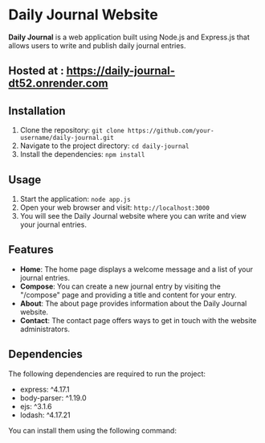 # Daily Journal Website

**Daily Journal** is a web application built using Node.js and Express.js that allows users to write and publish daily journal entries.
## Hosted at : https://daily-journal-dt52.onrender.com
## Installation

1. Clone the repository: `git clone https://github.com/your-username/daily-journal.git`
2. Navigate to the project directory: `cd daily-journal`
3. Install the dependencies: `npm install`

## Usage

1. Start the application: `node app.js`
2. Open your web browser and visit: `http://localhost:3000`
3. You will see the Daily Journal website where you can write and view your journal entries.

## Features

- **Home**: The home page displays a welcome message and a list of your journal entries.
- **Compose**: You can create a new journal entry by visiting the "/compose" page and providing a title and content for your entry.
- **About**: The about page provides information about the Daily Journal website.
- **Contact**: The contact page offers ways to get in touch with the website administrators.

## Dependencies

The following dependencies are required to run the project:

- express: ^4.17.1
- body-parser: ^1.19.0
- ejs: ^3.1.6
- lodash: ^4.17.21

You can install them using the following command:


